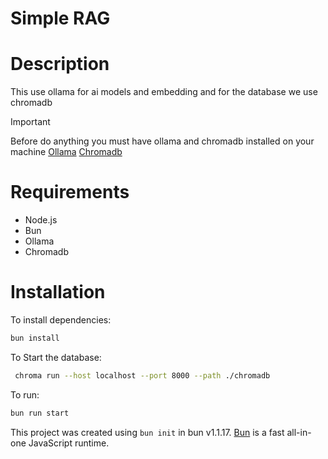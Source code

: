 # Simple RAG

# Description

This use ollama for ai models and embedding and for the database we use chromadb

> [!IMPORTANT]
> Before do anything you must have ollama and chromadb installed on your machine
[Ollama](https://ollama.com/)
[Chromadb](https://docs.trychroma.com/getting-started)

# Requirements

- Node.js
- Bun
- Ollama
- Chromadb

# Installation

To install dependencies:

```bash
bun install
```

To Start the database:

```bash
 chroma run --host localhost --port 8000 --path ./chromadb
```

To run:

```bash
bun run start
```

This project was created using `bun init` in bun v1.1.17. [Bun](https://bun.sh) is a fast all-in-one JavaScript runtime.
